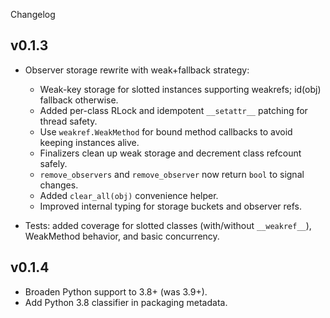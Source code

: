 Changelog

## v0.1.3

- Observer storage rewrite with weak+fallback strategy:
  - Weak-key storage for slotted instances supporting weakrefs; id(obj) fallback otherwise.
  - Added per-class RLock and idempotent `__setattr__` patching for thread safety.
  - Use `weakref.WeakMethod` for bound method callbacks to avoid keeping instances alive.
  - Finalizers clean up weak storage and decrement class refcount safely.
  - `remove_observers` and `remove_observer` now return `bool` to signal changes.
  - Added `clear_all(obj)` convenience helper.
  - Improved internal typing for storage buckets and observer refs.

- Tests: added coverage for slotted classes (with/without `__weakref__`), WeakMethod behavior, and basic concurrency.


## v0.1.4

- Broaden Python support to 3.8+ (was 3.9+).
- Add Python 3.8 classifier in packaging metadata.
